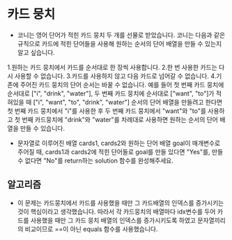 # 카드 뭉치
   - 코니는 영어 단어가 적힌 카드 뭉치 두 개를 선물로 받았습니다. 코니는 다음과 같은 규칙으로 카드에 적힌 단어들을 사용해 원하는 순서의 단어 배열을 만들 수 있는지 알고 싶습니다.

1.원하는 카드 뭉치에서 카드를 순서대로 한 장씩 사용합니다.
2.한 번 사용한 카드는 다시 사용할 수 없습니다.
3.카드를 사용하지 않고 다음 카드로 넘어갈 수 없습니다.
4.기존에 주어진 카드 뭉치의 단어 순서는 바꿀 수 없습니다. 예를 들어 첫 번째 카드 뭉치에 순서대로 ["i", "drink", "water"], 두 번째 카드 뭉치에 순서대로 ["want", "to"]가 적혀있을 때 ["i", "want", "to", "drink", "water"] 순서의 단어 배열을 만들려고 한다면 첫 번째 카드 뭉치에서 "i"를 사용한 후 두 번째 카드 뭉치에서 "want"와 "to"를 사용하고 첫 번째 카드뭉치에 "drink"와 "water"를 차례대로 사용하면 원하는 순서의 단어 배열을 만들 수 있습니다.

   - 문자열로 이루어진 배열 cards1, cards2와 원하는 단어 배열 goal이 매개변수로 주어질 때, cards1과 cards2에 적힌 단어들로 goal를 만들 있다면 "Yes"를, 만들 수 없다면 "No"를 return하는 solution 함수를 완성해주세요.

## 알고리즘

   - 이 문제는 카드뭉치에서 카드를 사용했을 때만 그 카드배열의 인덱스를 증가시키는 것이 핵심이라고 생각했습니다. 따라서 각 카드뭉치의 배열마다 idx변수를 두어 카드를 사용했을 때만 그 카드 뭉치 배열의 인덱스를 증가시키도록 하였고 문자열끼리의 비교이므로 ==이 아닌 equals 함수를 사용했습니다.
 

